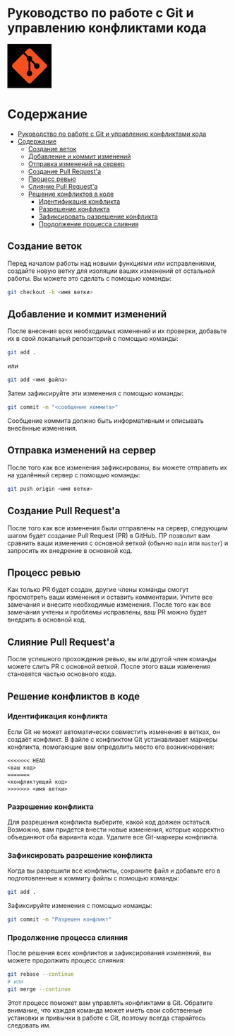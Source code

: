 # Руководство по работе с Git и управлению конфликтами кода 
![alt text](image.png)

# Содержание
- [Руководство по работе с Git и управлению конфликтами кода](#руководство-по-работе-с-git-и-управлению-конфликтами-кода)
- [Содержание](#содержание)
  - [Создание веток](#создание-веток)
  - [Добавление и коммит изменений](#добавление-и-коммит-изменений)
  - [Отправка изменений на сервер](#отправка-изменений-на-сервер)
  - [Создание Pull Request'а](#создание-pull-requestа)
  - [Процесс ревью](#процесс-ревью)
  - [Слияние Pull Request'а](#слияние-pull-requestа)
  - [Решение конфликтов в коде](#решение-конфликтов-в-коде)
    - [Идентификация конфликта](#идентификация-конфликта)
    - [Разрешение конфликта](#разрешение-конфликта)
    - [Зафиксировать разрешение конфликта](#зафиксировать-разрешение-конфликта)
    - [Продолжение процесса слияния](#продолжение-процесса-слияния)

## Создание веток
Перед началом работы над новыми функциями или исправлениями, создайте новую ветку для изоляции ваших изменений от остальной работы. Вы можете это сделать с помощью команды:
```bash
git checkout -b <имя ветки>
```

## Добавление и коммит изменений
После внесения всех необходимых изменений и их проверки, добавьте их в свой локальный репозиторий с помощью команды:
```bash
git add .
```
или
```bash
git add <имя файла>
```
Затем зафиксируйте эти изменения с помощью команды:
```bash
git commit -m "<сообщение коммита>"
```
Сообщение коммита должно быть информативным и описывать внесённые изменения.

## Отправка изменений на сервер
После того как все изменения зафиксированы, вы можете отправить их на удалённый сервер с помощью команды:
```bash
git push origin <имя ветки>
```

## Создание Pull Request'а
После того как все изменения были отправлены на сервер, следующим шагом будет создание Pull Request (PR) в GitHub. ПР позволит вам сравнить ваши изменения с основной веткой (обычно `main` или `master`) и запросить их внедрение в основной код.

## Процесс ревью
Как только PR будет создан, другие члены команды смогут просмотреть ваши изменения и оставить комментарии. Учтите все замечания и внесите необходимые изменения. После того как все замечания учтены и проблемы исправлены, ваш PR можно будет внедрить в основной код.

## Слияние Pull Request'а
После успешного прохождения ревью, вы или другой член команды можете слить PR с основной веткой. После этого ваши изменения становятся частью основного кода.

## Решение конфликтов в коде
### Идентификация конфликта
Если Git не может автоматически совместить изменения в ветках, он создаёт конфликт. В файле с конфликтом Git устанавливает маркеры конфликта, помогающие вам определить место его возникновения:
```
<<<<<<< HEAD
<ваш код>
=======
<конфликтующий код>
>>>>>>> <имя ветки>
```
### Разрешение конфликта
Для разрешения конфликта выберите, какой код должен остаться. Возможно, вам придется внести новые изменения, которые корректно объединяют оба варианта кода. Удалите все Git-маркеры конфликта.

### Зафиксировать разрешение конфликта
Когда вы разрешили все конфликты, сохраните файл и добавьте его в подготовленные к коммиту файлы с помощью команды:
```bash
git add .
```
Зафиксируйте изменения с помощью команды:
```bash
git commit -m "Разрешен конфликт"
```

### Продолжение процесса слияния
После решения всех конфликтов и зафиксирования изменений, вы можете продолжить процесс слияния:
```bash
git rebase --continue
# или
git merge --continue
```
Этот процесс поможет вам управлять конфликтами в Git. Обратите внимание, что каждая команда может иметь свои собственные установки и привычки в работе с Git, поэтому всегда старайтесь следовать им.